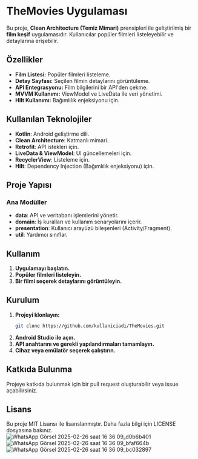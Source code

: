 # TheMovies Uygulaması

Bu proje, **Clean Architecture (Temiz Mimari)** prensipleri ile geliştirilmiş bir **film keşif** uygulamasıdır. Kullanıcılar popüler filmleri listeleyebilir ve detaylarına erişebilir.

## Özellikler
- **Film Listesi:** Popüler filmleri listeleme.
- **Detay Sayfası:** Seçilen filmin detaylarını görüntüleme.
- **API Entegrasyonu:** Film bilgilerini bir API'den çekme.
- **MVVM Kullanımı:** ViewModel ve LiveData ile veri yönetimi.
- **Hilt Kullanımı:** Bağımlılık enjeksiyonu için.

## Kullanılan Teknolojiler
- **Kotlin**: Android geliştirme dili.
- **Clean Architecture**: Katmanlı mimari.
- **Retrofit**: API istekleri için.
- **LiveData & ViewModel**: UI güncellemeleri için.
- **RecyclerView**: Listeleme için.
- **Hilt**: Dependency Injection (Bağımlılık enjeksiyonu) için.

## Proje Yapısı

### **Ana Modüller**
- **data**: API ve veritabanı işlemlerini yönetir.
- **domain**: İş kuralları ve kullanım senaryolarını içerir.
- **presentation**: Kullanıcı arayüzü bileşenleri (Activity/Fragment).
- **util**: Yardımcı sınıflar.

## Kullanım
1. **Uygulamayı başlatın.**
2. **Popüler filmleri listeleyin.**
3. **Bir filmi seçerek detaylarını görüntüleyin.**

## Kurulum
1. **Projeyi klonlayın:**
   ```sh
   git clone https://github.com/kullaniciadi/TheMovies.git
   ```
2. **Android Studio ile açın.**
3. **API anahtarını ve gerekli yapılandırmaları tamamlayın.**
4. **Cihaz veya emülatör seçerek çalıştırın.**

## Katkıda Bulunma
Projeye katkıda bulunmak için bir pull request oluşturabilir veya issue açabilirsiniz.

## Lisans
Bu proje MIT Lisansı ile lisanslanmıştır. Daha fazla bilgi için LICENSE dosyasına bakınız.
![WhatsApp Görsel 2025-02-26 saat 16 36 09_d0b6b401](https://github.com/user-attachments/assets/09ee7284-a1c7-4975-9b4a-a6ce608c300b)  ![WhatsApp Görsel 2025-02-26 saat 16 36 09_bfaf664b](https://github.com/user-attachments/assets/cf700591-64ae-4d8c-a906-5e5301b9f22b) ![WhatsApp Görsel 2025-02-26 saat 16 36 09_bc032897](https://github.com/user-attachments/assets/fc0269bf-cac0-4bc1-9172-0e91ca5f303d)



